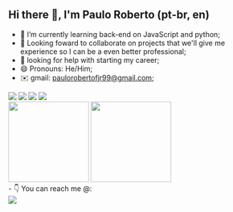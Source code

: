 ## Hi there 👋, I'm Paulo Roberto (pt-br, en)
- 🌱 I’m currently learning back-end on JavaScript and python; 
- 🤝 Looking foward to collaborate on projects that we'll give me experience so I can be a even better professional;
- 🤔 looking for help with starting my career; 
- 😄 Pronouns: He/Him;
- ✉️ gmail: paulorobertofjr99@gmail.com;
<div>
  <img src="https://img.shields.io/badge/JavaScript-323330?style=for-the-badge&logo=javascript&logoColor=F7DF1E">
  <img src="https://img.shields.io/badge/Python-14354C?style=for-the-badge&logo=python&logoColor=white">
  <img src="https://img.shields.io/badge/CSS3-1572B6?style=for-the-badge&logo=css3&logoColor=white" id="css3">
  <img src="https://img.shields.io/badge/HTML5-E34F26?style=for-the-badge&logo=html5&logoColor=white" id="html5"><br>
  <img height="160em" src="https://github-readme-stats.vercel.app/api/top-langs?username=Oklard&show_icons=true&theme=onedark&locale=en&layout=compact">
  <img height="160em" src="https://github-readme-stats.vercel.app/api?username=Oklard&show_icons=true&theme=onedark&locale=en&layout=compact%27">
</div>
- 👇  You can reach me @:
  <div style='display: inlineblock'>
    <a href='https://www.linkedin.com/in/pauloroberto99/' target="blank"><img align='center' alt'Linkedinlogo' src ='https://img.shields.io/badge/LinkedIn-0077B5?style=for-the-badge&logo=linkedin&logoColor=white'/></a>
  </div>
